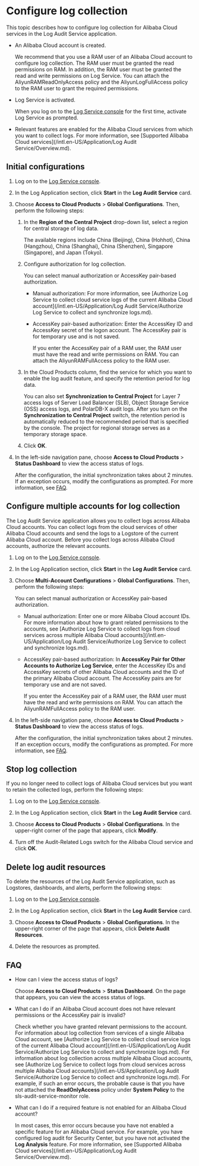 # Configure log collection

This topic describes how to configure log collection for Alibaba Cloud services in the Log Audit Service application.

-   An Alibaba Cloud account is created.

    We recommend that you use a RAM user of an Alibaba Cloud account to configure log collection. The RAM user must be granted the read permissions on RAM. In addition, the RAM user must be granted the read and write permissions on Log Service. You can attach the AliyunRAMReadOnlyAccess policy and the AliyunLogFullAccess policy to the RAM user to grant the required permissions.

-   Log Service is activated.

    When you log on to the [Log Service console](https://sls.console.aliyun.com) for the first time, activate Log Service as prompted.

-   Relevant features are enabled for the Alibaba Cloud services from which you want to collect logs. For more information, see [Supported Alibaba Cloud services](/intl.en-US/Application/Log Audit Service/Overview.md).

## Initial configurations

1.  Log on to the [Log Service console](https://sls.console.aliyun.com).

2.  In the Log Application section, click **Start** in the **Log Audit Service** card.

3.  Choose **Access to Cloud Products** \> **Global Configurations**. Then, perform the following steps:

    1.  In the **Region of the Central Project** drop-down list, select a region for central storage of log data.

        The available regions include China \(Beijing\), China \(Hohhot\), China \(Hangzhou\), China \(Shanghai\), China \(Shenzhen\), Singapore \(Singapore\), and Japan \(Tokyo\).

    2.  Configure authorization for log collection.

        You can select manual authorization or AccessKey pair-based authorization.

        -   Manual authorization: For more information, see [Authorize Log Service to collect cloud service logs of the current Alibaba Cloud account](/intl.en-US/Application/Log Audit Service/Authorize Log Service to collect and synchronize logs.md).
        -   AccessKey pair-based authorization: Enter the AccessKey ID and AccessKey secret of the logon account. The AccessKey pair is for temporary use and is not saved.

            If you enter the AccessKey pair of a RAM user, the RAM user must have the read and write permissions on RAM. You can attach the AliyunRAMFullAccess policy to the RAM user.

    3.  In the Cloud Products column, find the service for which you want to enable the log audit feature, and specify the retention period for log data.

        You can also set **Synchronization to Central Project** for Layer 7 access logs of Server Load Balancer \(SLB\), Object Storage Service \(OSS\) access logs, and PolarDB-X audit logs. After you turn on the **Synchronization to Central Project** switch, the retention period is automatically reduced to the recommended period that is specified by the console. The project for regional storage serves as a temporary storage space.

    4.  Click **OK**.

4.  In the left-side navigation pane, choose **Access to Cloud Products** \> **Status Dashboard** to view the access status of logs.

    After the configuration, the initial synchronization takes about 2 minutes. If an exception occurs, modify the configurations as prompted. For more information, see [FAQ](#section_7az_6wh_x2p).


## Configure multiple accounts for log collection

The Log Audit Service application allows you to collect logs across Alibaba Cloud accounts. You can collect logs from the cloud services of other Alibaba Cloud accounts and send the logs to a Logstore of the current Alibaba Cloud account. Before you collect logs across Alibaba Cloud accounts, authorize the relevant accounts.

1.  Log on to the [Log Service console](https://sls.console.aliyun.com).

2.  In the Log Application section, click **Start** in the **Log Audit Service** card.

3.  Choose **Multi-Account Configurations** \> **Global Configurations**. Then, perform the following steps:

    You can select manual authorization or AccessKey pair-based authorization.

    -   Manual authorization: Enter one or more Alibaba Cloud account IDs. For more information about how to grant related permissions to the accounts, see [Authorize Log Service to collect logs from cloud services across multiple Alibaba Cloud accounts](/intl.en-US/Application/Log Audit Service/Authorize Log Service to collect and synchronize logs.md).
    -   AccessKey pair-based authorization: In **AccessKey Pair for Other Accounts to Authorize Log Service**, enter the AccessKey IDs and AccessKey secrets of other Alibaba Cloud accounts and the ID of the primary Alibaba Cloud account. The AccessKey pairs are for temporary use and are not saved.

        If you enter the AccessKey pair of a RAM user, the RAM user must have the read and write permissions on RAM. You can attach the AliyunRAMFullAccess policy to the RAM user.

4.  In the left-side navigation pane, choose **Access to Cloud Products** \> **Status Dashboard** to view the access status of logs.

    After the configuration, the initial synchronization takes about 2 minutes. If an exception occurs, modify the configurations as prompted. For more information, see [FAQ](#section_7az_6wh_x2p).


## Stop log collection

If you no longer need to collect logs of Alibaba Cloud services but you want to retain the collected logs, perform the following steps:

1.  Log on to the [Log Service console](https://sls.console.aliyun.com).

2.  In the Log Application section, click **Start** in the **Log Audit Service** card.

3.  Choose **Access to Cloud Products** \> **Global Configurations**. In the upper-right corner of the page that appears, click **Modify**.

4.  Turn off the Audit-Related Logs switch for the Alibaba Cloud service and click **OK**.


## Delete log audit resources

To delete the resources of the Log Audit Service application, such as Logstores, dashboards, and alerts, perform the following steps:

1.  Log on to the [Log Service console](https://sls.console.aliyun.com).

2.  In the Log Application section, click **Start** in the **Log Audit Service** card.

3.  Choose **Access to Cloud Products** \> **Global Configurations**. In the upper-right corner of the page that appears, click **Delete Audit Resources**.

4.  Delete the resources as prompted.


## FAQ

-   How can I view the access status of logs?

    Choose **Access to Cloud Products** \> **Status Dashboard**. On the page that appears, you can view the access status of logs.

-   What can I do if an Alibaba Cloud account does not have relevant permissions or the AccessKey pair is invalid?

    Check whether you have granted relevant permissions to the account. For information about log collection from services of a single Alibaba Cloud account, see [Authorize Log Service to collect cloud service logs of the current Alibaba Cloud account](/intl.en-US/Application/Log Audit Service/Authorize Log Service to collect and synchronize logs.md). For information about log collection across multiple Alibaba Cloud accounts, see [Authorize Log Service to collect logs from cloud services across multiple Alibaba Cloud accounts](/intl.en-US/Application/Log Audit Service/Authorize Log Service to collect and synchronize logs.md). For example, if such an error occurs, the probable cause is that you have not attached the **ReadOnlyAccess** policy under **System Policy** to the sls-audit-service-monitor role.

-   What can I do if a required feature is not enabled for an Alibaba Cloud account?

    In most cases, this error occurs because you have not enabled a specific feature for an Alibaba Cloud service. For example, you have configured log audit for Security Center, but you have not activated the **Log Analysis** feature. For more information, see [Supported Alibaba Cloud services](/intl.en-US/Application/Log Audit Service/Overview.md).


